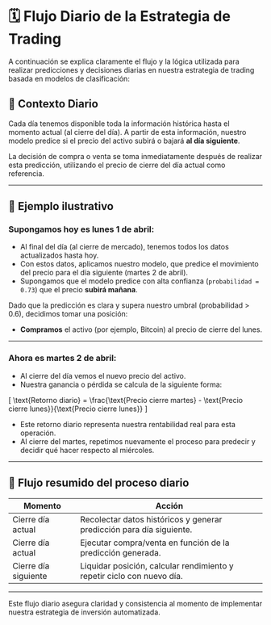 # 🗓️ Flujo Diario de la Estrategia de Trading

A continuación se explica claramente el flujo y la lógica utilizada para realizar predicciones y decisiones diarias en nuestra estrategia de trading basada en modelos de clasificación:

## 📍 Contexto Diario

Cada día tenemos disponible toda la información histórica hasta el momento actual (al cierre del día). A partir de esta información, nuestro modelo predice si el precio del activo subirá o bajará **al día siguiente**.

La decisión de compra o venta se toma inmediatamente después de realizar esta predicción, utilizando el precio de cierre del día actual como referencia.

---

## 📌 Ejemplo ilustrativo

### Supongamos hoy es **lunes 1 de abril**:

- Al final del día (al cierre de mercado), tenemos todos los datos actualizados hasta hoy.
- Con estos datos, aplicamos nuestro modelo, que predice el movimiento del precio para el día siguiente (martes 2 de abril).  
- Supongamos que el modelo predice con alta confianza (`probabilidad = 0.73`) que el precio **subirá mañana**.

Dado que la predicción es clara y supera nuestro umbral (probabilidad > 0.6), decidimos tomar una posición:

- **Compramos** el activo (por ejemplo, Bitcoin) al precio de cierre del lunes.

---

### Ahora es **martes 2 de abril**:

- Al cierre del día vemos el nuevo precio del activo.
- Nuestra ganancia o pérdida se calcula de la siguiente forma:

\[
\text{Retorno diario} = \frac{\text{Precio cierre martes} - \text{Precio cierre lunes}}{\text{Precio cierre lunes}}
\]

- Este retorno diario representa nuestra rentabilidad real para esta operación.
- Al cierre del martes, repetimos nuevamente el proceso para predecir y decidir qué hacer respecto al miércoles.

---

## 🔁 Flujo resumido del proceso diario

| Momento             | Acción                                                                     |
|---------------------|----------------------------------------------------------------------------|
| Cierre día actual   | Recolectar datos históricos y generar predicción para día siguiente.       |
| Cierre día actual   | Ejecutar compra/venta en función de la predicción generada.                |
| Cierre día siguiente| Liquidar posición, calcular rendimiento y repetir ciclo con nuevo día.     |

---

Este flujo diario asegura claridad y consistencia al momento de implementar nuestra estrategia de inversión automatizada.